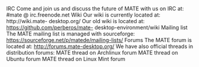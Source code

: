 <!--
.. link:
.. description:
.. tags: Default
.. date: 2011-12-26 15:23:07
.. title: None
.. slug: 2011122674
-->

IRC Come and join us and discuss the future of MATE with us on IRC at: #mate @
irc.freenode.net Wiki Our wiki is currently located at: http://wiki.mate-
desktop.org/ Our old wiki is located at: https://github.com/perberos/mate-
desktop-environment/wiki Mailing list The MATE mailing list is managed with
sourceforge: https://sourceforge.net/p/matede/mailing-lists/ Forums The MATE
forum is located at: http://forums.mate-desktop.org/ We have also official
threads in distribution forums: MATE thread on Archlinux forum MATE thread on
Ubuntu forum MATE thread on Linux Mint forum

